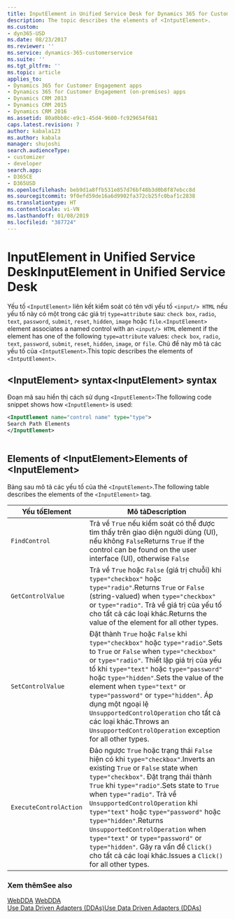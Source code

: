 ```yaml
---
title: InputElement in Unified Service Desk for Dynamics 365 for Customer Engagement apps| MicrosoftDocs
description: The topic describes the elements of <IntputElement>.
ms.custom:
- dyn365-USD
ms.date: 08/23/2017
ms.reviewer: ''
ms.service: dynamics-365-customerservice
ms.suite: ''
ms.tgt_pltfrm: ''
ms.topic: article
applies_to:
- Dynamics 365 for Customer Engagement apps
- Dynamics 365 for Customer Engagement (on-premises) apps
- Dynamics CRM 2013
- Dynamics CRM 2015
- Dynamics CRM 2016
ms.assetid: 80a0bb8c-e9c1-45d4-9600-fc929654f681
caps.latest.revision: 7
author: kabala123
ms.author: kabala
manager: shujoshi
search.audienceType:
- customizer
- developer
search.app:
- D365CE
- D365USD
ms.openlocfilehash: beb9d1a8ffb531e857d76bf48b3d0b8f87ebcc8d
ms.sourcegitcommit: 9f0efd59de16a6d9902fa372cb25fc0baf1c2838
ms.translationtype: HT
ms.contentlocale: vi-VN
ms.lasthandoff: 01/08/2019
ms.locfileid: "387724"
---
```

# <a name="inputelement-in-unified-service-desk"></a><span data-ttu-id="fa068-103">InputElement in Unified Service Desk</span><span class="sxs-lookup"><span data-stu-id="fa068-103">InputElement in Unified Service Desk</span></span>
<span data-ttu-id="fa068-104">Yếu tố `<InputElement>` liên kết kiểm soát có tên với yếu tố `<input/> HTML` nếu yếu tố này có một trong các giá trị `type=attribute` sau: `check box`, `radio`, `text`, `password`, `submit`, `reset`, `hidden`, `image` hoặc `file`.</span><span class="sxs-lookup"><span data-stu-id="fa068-104">`<InputElement>` element associates a named control with an `<input/> HTML` element if the element has one of the following `type=attribute` values: `check box`, `radio`, `text`, `password`, `submit`, `reset`, `hidden`, `image`, or `file`.</span></span> <span data-ttu-id="fa068-105">Chủ đề này mô tả các yếu tố của `<IntputElement>`.</span><span class="sxs-lookup"><span data-stu-id="fa068-105">This topic describes the elements of `<IntputElement>`.</span></span>  
  
## <a name="inputelement-syntax"></a><span data-ttu-id="fa068-106">\<InputElement> syntax</span><span class="sxs-lookup"><span data-stu-id="fa068-106">\<InputElement> syntax</span></span>  
 <span data-ttu-id="fa068-107">Đoạn mã sau hiển thị cách sử dụng `<InputElement>`:</span><span class="sxs-lookup"><span data-stu-id="fa068-107">The following code snippet shows how `<InputElement>` is used:</span></span>  
  
```xml  
<InputElement name="control name" type="type">  
Search Path Elements  
</InputElement>  
  
```  
  
## <a name="elements-of-inputelement"></a><span data-ttu-id="fa068-108">Elements of \<InputElement></span><span class="sxs-lookup"><span data-stu-id="fa068-108">Elements of \<InputElement></span></span>  
 <span data-ttu-id="fa068-109">Bảng sau mô tả các yếu tố của thẻ `<InputElement>`.</span><span class="sxs-lookup"><span data-stu-id="fa068-109">The following table describes the elements of the `<InputElement>` tag.</span></span>  
  
|<span data-ttu-id="fa068-110">Yếu tố</span><span class="sxs-lookup"><span data-stu-id="fa068-110">Element</span></span>|<span data-ttu-id="fa068-111">Mô tả</span><span class="sxs-lookup"><span data-stu-id="fa068-111">Description</span></span>|  
|-------------|-----------------|  
|`FindControl`|<span data-ttu-id="fa068-112">Trả về `True` nếu kiểm soát có thể được tìm thấy trên giao diện người dùng (UI), nếu không `False`</span><span class="sxs-lookup"><span data-stu-id="fa068-112">Returns `True` if the control can be found on the user interface (UI), otherwise `False`</span></span>|  
|`GetControlValue`|<span data-ttu-id="fa068-113">Trả về `True` hoặc `False` (giá trị chuỗi) khi `type="checkbox"` hoặc `type="radio"`.</span><span class="sxs-lookup"><span data-stu-id="fa068-113">Returns `True` or `False` (string-valued) when `type="checkbox"` or `type="radio"`.</span></span> <span data-ttu-id="fa068-114">Trả về giá trị của yếu tố cho tất cả các loại khác.</span><span class="sxs-lookup"><span data-stu-id="fa068-114">Returns the value of the element for all other types.</span></span>|  
|`SetControlValue`|<span data-ttu-id="fa068-115">Đặt thành `True` hoặc `False` khi `type="checkbox"` hoặc `type="radio"`.</span><span class="sxs-lookup"><span data-stu-id="fa068-115">Sets to `True` or `False` when `type="checkbox"` or `type="radio"`.</span></span> <span data-ttu-id="fa068-116">Thiết lập giá trị của yếu tố khi `type="text"` hoặc `type="password"` hoặc `type="hidden"`.</span><span class="sxs-lookup"><span data-stu-id="fa068-116">Sets the value of the element when `type="text"` or `type="password"` or `type="hidden"`.</span></span> <span data-ttu-id="fa068-117">Áp dụng một ngoại lệ `UnsupportedControlOperation` cho tất cả các loại khác.</span><span class="sxs-lookup"><span data-stu-id="fa068-117">Throws an `UnsupportedControlOperation` exception for all other types.</span></span>|  
|`ExecuteControlAction`|<span data-ttu-id="fa068-118">Đảo ngược `True` hoặc trạng thái `False` hiện có khi `type="checkbox"`.</span><span class="sxs-lookup"><span data-stu-id="fa068-118">Inverts an existing `True` or `False` state when `type="checkbox"`.</span></span> <span data-ttu-id="fa068-119">Đặt trạng thái thành `True` khi `type="radio"`.</span><span class="sxs-lookup"><span data-stu-id="fa068-119">Sets state to `True` when `type="radio"`.</span></span> <span data-ttu-id="fa068-120">Trả về `UnsupportedControlOperation` khi `type="text"` hoặc `type="password"` hoặc `type="hidden"`.</span><span class="sxs-lookup"><span data-stu-id="fa068-120">Returns `UnsupportedControlOperation` when `type="text"` or `type="password"` or `type="hidden"`.</span></span> <span data-ttu-id="fa068-121">Gây ra vấn đề `Click()` cho tất cả các loại khác.</span><span class="sxs-lookup"><span data-stu-id="fa068-121">Issues a `Click()` for all other types.</span></span>|  
  
### <a name="see-also"></a><span data-ttu-id="fa068-122">Xem thêm</span><span class="sxs-lookup"><span data-stu-id="fa068-122">See also</span></span>  
 <span data-ttu-id="fa068-123">[WebDDA](../unified-service-desk/web-dda.md) </span><span class="sxs-lookup"><span data-stu-id="fa068-123">[WebDDA](../unified-service-desk/web-dda.md) </span></span>  
 [<span data-ttu-id="fa068-124">Use Data Driven Adapters (DDAs)</span><span class="sxs-lookup"><span data-stu-id="fa068-124">Use Data Driven Adapters (DDAs)</span></span>](../unified-service-desk/use-data-driven-adapters-ddas.md)
